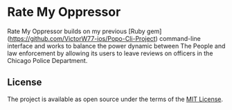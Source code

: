 # Rate My Oppressor
Rate My Oppressor builds on my previous [Ruby gem] (https://github.com/VictorW77-ios/Popo-Cli-Project) command-line interface and works to balance the power dynamic between The People and law enforcement by allowing its users to leave reviews on officers in the Chicago Police Department. 

## License

The project is available as open source under the terms of the [MIT License](https://opensource.org/licenses/MIT).